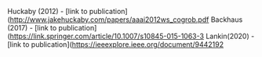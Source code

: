 Huckaby (2012) - [link to publication](http://www.jakehuckaby.com/papers/aaai2012ws_cogrob.pdf
Backhaus (2017) - [link to publication](https://link.springer.com/article/10.1007/s10845-015-1063-3
Lankin(2020) - [link to publication](https://ieeexplore.ieee.org/document/9442192
